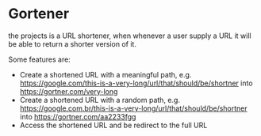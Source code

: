 # Gortener

the projects is a URL shortener, when whenever a user supply a URL it will be able to return a shorter version of it.

Some features are:

- Create a shortened URL with a meaningful path, e.g. https://google.com/this-is-a-very-long/url/that/should/be/shortner into https://gortner.com/very-long
- Create a shortened URL with a random path, e.g. https://google.com.br/this-is-a-very-long/url/that/should/be/shortner into https://gortner.com/aa2233fgg
- Access the shortened URL and be redirect to the full URL

